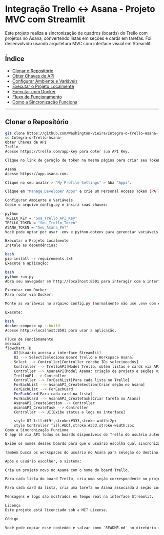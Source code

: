 # Integração Trello ↔ Asana - Projeto MVC com Streamlit

Este projeto realiza a sincronização de quadros (boards) do Trello com projetos no Asana, convertendo listas em seções e cards em tarefas. Foi desenvolvido usando arquitetura MVC com interface visual em Streamlit.

## Índice

- [Clonar o Repositório](#clonar-o-repositório)
- [Obter Chaves de API](#obter-chaves-de-api)
- [Configurar Ambiente e Variáveis](#configurar-ambiente-e-variáveis)
- [Executar o Projeto Localmente](#executar-o-projeto-localmente)
- [Executar com Docker](#executar-com-docker)
- [Fluxo de Funcionamento](#fluxo-de-funcionamento)
- [Como a Sincronização Funciona](#como-a-sincronização-funciona)

---

## Clonar o Repositório

```bash
git clone https://github.com/Washington-Vieira/Integra-o-Trello-Asana-.git
cd Integra-o-Trello-Asana-
Obter Chaves de API
Trello
Acesse https://trello.com/app-key para obter sua API Key.

Clique no link de geração de token na mesma página para criar seu Token com permissão de leitura e escrita.

Asana
Acesse https://app.asana.com.

Clique no seu avatar > "My Profile Settings" > Aba "Apps".

Clique em "Manage Developer Apps" e crie um Personal Access Token (PAT).

Configurar Ambiente e Variáveis
Copie o arquivo config.py e insira suas chaves:

python
TRELLO_KEY = "Sua_Trello_API_Key"
TRELLO_TOKEN = "Seu_Trello_Token"
ASANA_TOKEN = "Seu_Asana_PAT"
Você pode optar por usar .env e python-dotenv para gerenciar variáveis de ambiente (opcional).

Executar o Projeto Localmente
Instale as dependências:

bash
pip install -r requirements.txt
Execute a aplicação:

bash
python run.py
Abra seu navegador em http://localhost:8501 para interagir com a interface.

Executar com Docker
Para rodar via Docker:

Monte as variáveis no arquivo config.py (normalmente não use .env com este exemplo).

Execute:

bash
docker-compose up --build
Acesse http://localhost:8501 para usar a aplicação.

Fluxo de Funcionamento
mermaid
flowchart TD
    UI[Usuário acessa a interface Streamlit]
    UI --> Select[Seleciona Board Trello e Workspace Asana]
    Select --> Controller[Controller recebe IDs selecionados]
    Controller --> TrelloAPI[Model Trello: obtém listas e cards via API]
    Controller --> AsanaAPI[Model Asana: criação de projeto e seções via API]
    TrelloAPI --> Controller
    Controller --> ForEachList[Para cada lista no Trello]
    ForEachList --> AsanaAPI_CreateSection[Criar seção no Asana]
    ForEachList --> ForEachCard
    ForEachCard[Para cada card na lista]
    ForEachCard --> AsanaAPI_CreateTask[Criar tarefa no Asana]
    AsanaAPI_CreateSection --> Controller
    AsanaAPI_CreateTask --> Controller
    Controller --> UI[Exibe status e logs na interface]

    style UI fill:#f9f,stroke:#333,stroke-width:2px
    style Controller fill:#bbf,stroke:#333,stroke-width:2px
Como a Sincronização Funciona
O app lê via API todos os boards disponíveis do Trello do usuário autenticado.

Exibe os nomes desses boards para que o usuário escolha qual sincronizar.

Também busca os workspaces do usuário no Asana para seleção do destino.

Após o usuário escolher, o sistema:

Cria um projeto novo no Asana com o nome do board Trello.

Para cada lista do board Trello, cria uma seção correspondente no projeto Asana.

Para cada card da lista, cria uma tarefa no Asana associada à seção correspondente.

Mensagens e logs são mostrados em tempo real na interface Streamlit.

Licença
Este projeto está licenciado sob a MIT License.

Código

Você pode copiar esse conteúdo e salvar como `README.md` no diretório raiz do seu projeto. Se